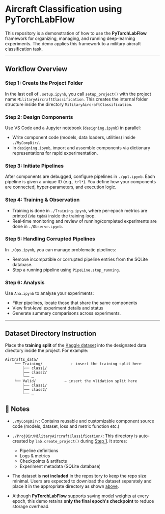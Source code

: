 # Aircraft Classification using PyTorchLabFlow

This repository is a demonstration of how to use the **PyTorchLabFlow** framework for organizing, managing, and running deep‑learning experiments. The demo applies this framework to a military aircraft classification task.

---

## Workflow Overview

### Step 1: Create the Project Folder

In the last cell of `.setup.ipynb`, you call `setup_project()` with the project name `MilitaryAircraftClassification`. This creates the internal folder structure inside the directory `MilitaryAircraftClassification`.

### Step 2: Design Components

Use VS Code and a Jupyter notebook (`designing.ipynb`) in parallel:

* Write component code (models, data loaders, utilities) inside `./MyCompDir/`.
* In `designing.ipynb`, import and assemble components via dictionary representations for rapid experimentation.

### Step 3: Initiate Pipelines

After components are debugged, configure pipelines in `./ppl.ipynb`. Each pipeline is given a unique ID (e.g., `trl*`). You define how your components are connected, hyper‑parameters, and execution logic.

### Step 4: Training & Observation

* Training is done in `./Training.ipynb`, where per‑epoch metrics are printed (via `tqdm`) inside the training loop.
* Real‑time monitoring and review of running/completed experiments are done in `./Observe.ipynb`.

### Step 5: Handling Corrupted Pipelines

In `./Ops.ipynb`, you can manage problematic pipelines:

* Remove incompatible or corrupted pipeline entries from the SQLite database.
* Stop a running pipeline using `PipeLine.stop_running`.

### Step 6: Analysis

Use `Ana.ipynb` to analyse your experiments:

* Filter pipelines, locate those that share the same components
* View first‑level experiment details and status
* Generate summary comparisons across experiments.

---

## Dataset Directory Instruction

Place the **training split** of the [Kaggle dataset](https://www.kaggle.com/datasets/a2015003713/militaryaircraftdetectiondataset?select=crop) into the designated data directory inside the project.
For example:

```
AirCrafts_data/
    └── Training/             ← insert the training split here
        ├── class1/
        ├── class2/
        └── …
    └── Valid/             ← insert the vlidation split here
        ├── class1/
        ├── class2/
        └── …
```


## 🔧 Notes

* `./MyCompDir/`: Contains reusable and customizable component source code (models, dataset, loss  and  metric function etc.)
* `./ProjDir/MilitaryAircraftClassification/`: This directory is auto-created by `lab.create_project()` during [Step 1](#step1-create-the-project-folder). It stores:

  * Pipeline definitions
  * Logs & metrics
  * Checkpoints & artifacts
  * Experiment metadata (SQLite database)

* The dataset is **not included** in the repository to keep the repo size minimal. Users are expected to download the dataset separately and place it in the appropriate directory as shown [above](#dataset-directory-structure).

* Although **PyTorchLabFlow** supports saving model weights at every epoch, this demo retains **only the final epoch's checkpoint** to reduce storage overhead.
